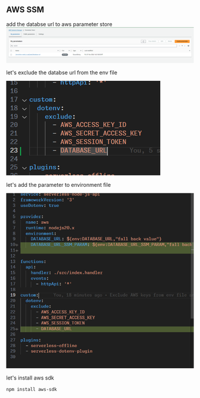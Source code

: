## AWS SSM

add the databse url to aws parameter store
![alt text](image.png)

let's exclude the databse url from the env file

![alt text](image-1.png)

let's add the parameter to environment file

![alt text](image-2.png)

let's install aws sdk

```bash
npm install aws-sdk
```
